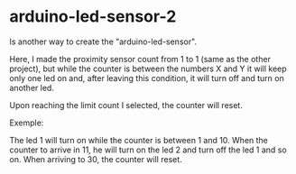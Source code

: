 # arduino-led-sensor-2

Is another way to create the "arduino-led-sensor".

Here, I made the proximity sensor count from 1 to 1 (same as the other project), but while the counter is between the numbers X and Y it will keep only one led on and, after leaving this condition, it will turn off and turn on another led.

Upon reaching the limit count I selected, the counter will reset.

Exemple:

The led 1 will turn on while the counter is between 1 and 10. When the counter to arrive in 11, he will turn on the led 2 and turn off the led 1 and so on.
When arriving to 30, the counter will reset.
